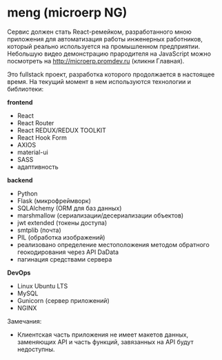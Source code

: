 # meng (microerp NG)

Сервис должен стать React-ремейком, разработанного мною приложения для автоматизация работы инженерных работников, который реально используется на промышленном предприятии. Небольшую видео демонстрацию прародителя на JavaScript можно посмотреть на http://microerp.promdev.ru (кликни Главная).

Это fullstack проект, разработка которого продолжается в настоящее время. На текущий момент в нем используются технологии и библиотеки:

**frontend**
- React
- React Router
- React REDUX/REDUX TOOLKIT
- React Hook Form
- AXIOS
- material-ui
- SASS
- адаптивность


**backend**
- Python 
- Flask (микрофреймворк)
- SQLAlchemy (ORM для баз данных)
- marshmallow (сериализации/десериализации объектов)
- jwt extended (токены доступа)
- smtplib (почта)
- PIL (обработка изображений)
- реализовано определение местоположения методом обратного геокодирования через API DaData
- пагинация средствами сервера


**DevOps**
- Linux Ubuntu LTS
- MySQL
- Gunicorn (сервер приложений)
- NGINX

    
Замечания:
- Клиентская часть приложения не имеет макетов данных, заменяющих API и часть функций, завязанных на API будут недоступны.
